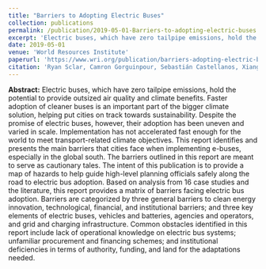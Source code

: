 ```yaml
---
title: "Barriers to Adopting Electric Buses"
collection: publications
permalink: /publication/2019-05-01-Barriers-to-adopting-electric-buses
excerpt: 'Electric buses, which have zero tailpipe emissions, hold the potential to provide outsized air quality and climate benefits. Faster adoption of cleaner buses is an important part of the bigger climate solution, helping put cities on track towards sustainability. Despite the promise of electric buses, however, their adoption has been uneven and varied in scale. Implementation has not accelerated fast enough for the world to meet transport-related climate objectives. This report identifies and presents the main barriers that cities face when implementing e-buses, especially in the global south.'
date: 2019-05-01
venue: 'World Resources Institute'
paperurl: 'https://www.wri.org/publication/barriers-adopting-electric-buses'
citation: 'Ryan Sclar, Camron Gorguinpour, Sebastián Castellanos, Xiangyi Li, (2019). &quot;Barriers to Adopting Electric Buses&quot;<i>. World Resources Institute</i>. '
---
```

<b>Abstract:</b>
Electric buses, which have zero tailpipe emissions, hold the potential to provide outsized air quality and climate benefits. Faster adoption of cleaner buses is an important part of the bigger climate solution, helping put cities on track towards sustainability. Despite the promise of electric buses, however, their adoption has been uneven and varied in scale. Implementation has not accelerated fast enough for the world to meet transport-related climate objectives. This report identifies and presents the main barriers that cities face when implementing e-buses, especially in the global south. The barriers outlined in this report are meant to serve as cautionary tales. The intent of this publication is to provide a map of hazards to help guide high-level planning officials safely along the road to electric bus adoption. Based on analysis from 16 case studies and the literature, this report provides a matrix of barriers facing electric bus adoption. Barriers are categorized by three general barriers to clean energy innovation, technological, financial, and institutional barriers; and three key elements of electric buses, vehicles and batteries, agencies and operators, and grid and charging infrastructure. Common obstacles identified in this report include lack of operational knowledge on electric bus systems; unfamiliar procurement and financing schemes; and institutional deficiencies in terms of authority, funding, and land for the adaptations needed.
